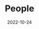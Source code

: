 ---
title: People
date: 2022-10-24

type: landing

sections:
  - block: people
    content:
      title: InCLow Group Members (P.S. Appreciation to [Maria Pilar Uribe-Silva](https://www.linkedin.com/in/maria-pilar-uribe-silva) for the wonderful portraits!)

      # Choose which groups/teams of users to display.
      #   Edit `user_groups` in each user's profile to add them to one or more of these groups.
      user_groups:
          # - Principal Investigators
          # - Researchers
          - Senior Members
          - PhDs
          - Visitors
          - Alumni
      sort_by: Params.year
      sort_ascending: False
    design:
      show_interests: false
      show_role: true
      show_social: true
---